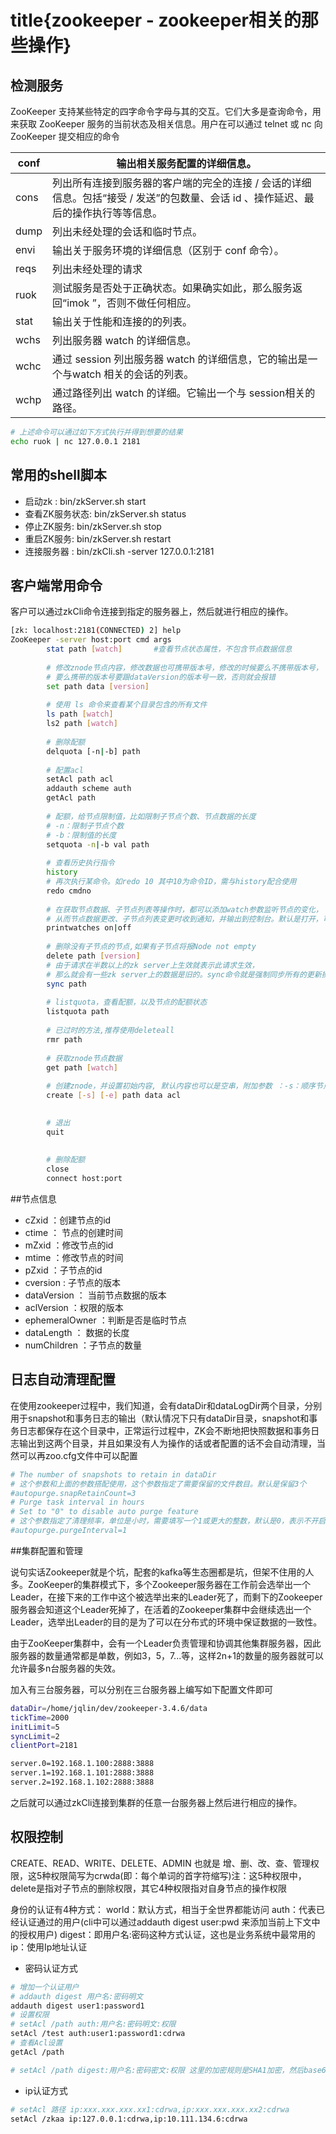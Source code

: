 # title{zookeeper - zookeeper相关的那些操作}


## 检测服务

ZooKeeper 支持某些特定的四字命令字母与其的交互。它们大多是查询命令，用来获取 ZooKeeper 服务的当前状态及相关信息。用户在可以通过 telnet 或 nc 向 ZooKeeper 提交相应的命令

| conf | 输出相关服务配置的详细信息。                                 |
| ---- | ------------------------------------------------------------ |
| cons | 列出所有连接到服务器的客户端的完全的连接 / 会话的详细信息。包括“接受 / 发送”的包数量、会话 id 、操作延迟、最后的操作执行等等信息。 |
| dump | 列出未经处理的会话和临时节点。                               |
| envi | 输出关于服务环境的详细信息（区别于 conf 命令）。             |
| reqs | 列出未经处理的请求                                           |
| ruok | 测试服务是否处于正确状态。如果确实如此，那么服务返回“imok ”，否则不做任何相应。 |
| stat | 输出关于性能和连接的的列表。                                 |
| wchs | 列出服务器 watch 的详细信息。                                |
| wchc | 通过 session 列出服务器 watch 的详细信息，它的输出是一个与watch 相关的会话的列表。 |
| wchp | 通过路径列出 watch 的详细。它输出一个与 session相关的路径。  |

```bash
# 上述命令可以通过如下方式执行并得到想要的结果
echo ruok | nc 127.0.0.1 2181
```

## 常用的shell脚本

* 启动zk : bin/zkServer.sh start
* 查看ZK服务状态: bin/zkServer.sh status
* 停止ZK服务: bin/zkServer.sh stop
* 重启ZK服务: bin/zkServer.sh restart
* 连接服务器 : bin/zkCli.sh -server 127.0.0.1:2181

## 客户端常用命令

客户可以通过zkCli命令连接到指定的服务器上，然后就进行相应的操作。

```bash
[zk: localhost:2181(CONNECTED) 2] help
ZooKeeper -server host:port cmd args
        stat path [watch]		#查看节点状态属性，不包含节点数据信息
        
        # 修改znode节点内容，修改数据也可携带版本号，修改的时候要么不携带版本号，
        # 要么携带的版本号要跟dataVersion的版本号一致，否则就会报错
        set path data [version]
        
        # 使用 ls 命令来查看某个目录包含的所有文件
        ls path [watch]
        ls2 path [watch]
        
        # 删除配额
        delquota [-n|-b] path
        
        # 配置acl
        setAcl path acl
        addauth scheme auth
        getAcl path
        
        # 配额，给节点限制值，比如限制子节点个数、节点数据的长度
        # -n：限制子节点个数
        # -b：限制值的长度
        setquota -n|-b val path
        
        # 查看历史执行指令
        history
        # 再次执行某命令。如redo 10 其中10为命令ID，需与history配合使用
        redo cmdno
        
        # 在获取节点数据、子节点列表等操作时，都可以添加watch参数监听节点的变化，
        # 从而节点数据更改、子节点列表变更时收到通知，并输出到控制台。默认是打开，可以设置参数将其关闭
        printwatches on|off
        
        # 删除没有子节点的节点,如果有子节点将报Node not empty
        delete path [version]
        # 由于请求在半数以上的zk server上生效就表示此请求生效，
        # 那么就会有一些zk server上的数据是旧的。sync命令就是强制同步所有的更新操作。
        sync path
        
        # listquota，查看配额，以及节点的配额状态
        listquota path
        
        # 已过时的方法,推荐使用deleteall
        rmr path
        
        # 获取znode节点数据
        get path [watch]
        
        # 创建znode，并设置初始内容, 默认内容也可以是空串，附加参数 ：-s：顺序节点 ，-e：临时节点
        create [-s] [-e] path data acl  
        

        # 退出
        quit
        
        
        # 删除配额
        close
        connect host:port
```

##节点信息

* cZxid ：创建节点的id
* ctime ： 节点的创建时间
* mZxid ：修改节点的id
* mtime ：修改节点的时间
* pZxid ：子节点的id
* cversion : 子节点的版本
* dataVersion ： 当前节点数据的版本
* aclVersion ：权限的版本
* ephemeralOwner ：判断是否是临时节点
* dataLength ： 数据的长度
* numChildren ：子节点的数量

## 日志自动清理配置

在使用zookeeper过程中，我们知道，会有dataDir和dataLogDir两个目录，分别用于snapshot和事务日志的输出（默认情况下只有dataDir目录，snapshot和事务日志都保存在这个目录中，正常运行过程中，ZK会不断地把快照数据和事务日志输出到这两个目录，并且如果没有人为操作的话或者配置的话不会自动清理，当然可以再zoo.cfg文件中可以配置

```bash
# The number of snapshots to retain in dataDir
# 这个参数和上面的参数搭配使用，这个参数指定了需要保留的文件数目。默认是保留3个
#autopurge.snapRetainCount=3
# Purge task interval in hours
# Set to "0" to disable auto purge feature
# 这个参数指定了清理频率，单位是小时，需要填写一个1或更大的整数，默认是0，表示不开启自己清理功能。
#autopurge.purgeInterval=1
```

##集群配置和管理

说句实话Zookeeper就是个坑，配套的kafka等生态圈都是坑，但架不住用的人多。ZooKeeper的集群模式下，多个Zookeeper服务器在工作前会选举出一个Leader，在接下来的工作中这个被选举出来的Leader死了，而剩下的Zookeeper服务器会知道这个Leader死掉了，在活着的Zookeeper集群中会继续选出一个Leader，选举出Leader的目的是为了可以在分布式的环境中保证数据的一致性。

由于ZooKeeper集群中，会有一个Leader负责管理和协调其他集群服务器，因此服务器的数量通常都是单数，例如3，5，7...等，这样2n+1的数量的服务器就可以允许最多n台服务器的失效。

加入有三台服务器，可以分别在三台服务器上编写如下配置文件即可

```bash
dataDir=/home/jqlin/dev/zookeeper-3.4.6/data
tickTime=2000
initLimit=5
syncLimit=2
clientPort=2181

server.0=192.168.1.100:2888:3888
server.1=192.168.1.101:2888:3888
server.2=192.168.1.102:2888:3888
```

之后就可以通过zkCli连接到集群的任意一台服务器上然后进行相应的操作。



## 权限控制

CREATE、READ、WRITE、DELETE、ADMIN 也就是 增、删、改、查、管理权限，这5种权限简写为crwda(即：每个单词的首字符缩写)注：这5种权限中，delete是指对子节点的删除权限，其它4种权限指对自身节点的操作权限

身份的认证有4种方式：
world：默认方式，相当于全世界都能访问
auth：代表已经认证通过的用户(cli中可以通过addauth digest user:pwd 来添加当前上下文中的授权用户)
digest：即用户名:密码这种方式认证，这也是业务系统中最常用的
ip：使用Ip地址认证

* 密码认证方式

```bash
# 增加一个认证用户
# addauth digest 用户名:密码明文
addauth digest user1:password1
# 设置权限
# setAcl /path auth:用户名:密码明文:权限
setAcl /test auth:user1:password1:cdrwa
# 查看Acl设置
getAcl /path

# setAcl /path digest:用户名:密码密文:权限 这里的加密规则是SHA1加密，然后base64编码。

```

* ip认证方式 

```bash
# setAcl 路径 ip:xxx.xxx.xxx.xx1:cdrwa,ip:xxx.xxx.xxx.xx2:cdrwa
setAcl /zkaa ip:127.0.0.1:cdrwa,ip:10.111.134.6:cdrwa
```


